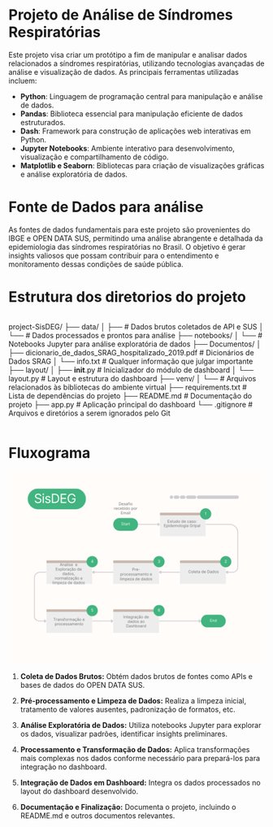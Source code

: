 # Projeto de Análise de Síndromes Respiratórias

Este projeto visa criar um protótipo a fim de manipular e analisar dados relacionados a síndromes respiratórias, utilizando tecnologias avançadas de análise e visualização de dados. As principais ferramentas utilizadas incluem:

- **Python**: Linguagem de programação central para manipulação e análise de dados.
- **Pandas**: Biblioteca essencial para manipulação eficiente de dados estruturados.
- **Dash**: Framework para construção de aplicações web interativas em Python.
- **Jupyter Notebooks**: Ambiente interativo para desenvolvimento, visualização e compartilhamento de código.
- **Matplotlib e Seaborn**: Bibliotecas para criação de visualizações gráficas e análise exploratória de dados.

# Fonte de Dados para análise

As fontes de dados fundamentais para este projeto são provenientes do IBGE e OPEN DATA SUS, permitindo uma análise abrangente e detalhada da epidemiologia das síndromes respiratórias no Brasil. O objetivo é gerar insights valiosos que possam contribuir para o entendimento e monitoramento dessas condições de saúde pública.

# Estrutura dos diretorios do projeto

```markdown
```
project-SisDEG/
├── data/
│   ├── # Dados brutos coletados de API e SUS
│   └── # Dados processados e prontos para análise
├── notebooks/
│   └── # Notebooks Jupyter para análise exploratória de dados
├── Documentos/
│   ├── dicionario_de_dados_SRAG_hospitalizado_2019.pdf     # Dicionários de Dados SRAG
│   └── info.txt                                            # Qualquer informação que julgar importante
├── layout/
│   ├── __init__.py        # Inicializador do módulo de dashboard
│   └── layout.py          # Layout e estrutura do dashboard
├── venv/
│   └── # Arquivos relacionados às bibliotecas do ambiente virtual
├── requirements.txt       # Lista de dependências do projeto
├── README.md              # Documentação do projeto
├── app.py                 # Aplicação principal do dashboard
└── .gitignore             # Arquivos e diretórios a serem ignorados pelo Git
```
```

# Fluxograma


![Fluxograma da Pipeline de Dados](documentos/fluxograma.png)

1. **Coleta de Dados Brutos:** Obtém dados brutos de fontes como APIs e bases de dados do OPEN DATA SUS.

2. **Pré-processamento e Limpeza de Dados:** Realiza a limpeza inicial, tratamento de valores ausentes, padronização de formatos, etc.

3. **Análise Exploratória de Dados:** Utiliza notebooks Jupyter para explorar os dados, visualizar padrões, identificar insights preliminares.

4. **Processamento e Transformação de Dados:** Aplica transformações mais complexas nos dados conforme necessário para prepará-los para integração no dashboard.

5. **Integração de Dados em Dashboard:** Integra os dados processados no layout do dashboard desenvolvido.

6. **Documentação e Finalização:** Documenta o projeto, incluindo o README.md e outros documentos relevantes.


